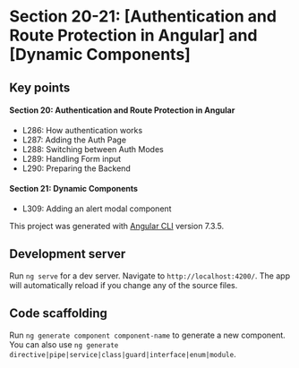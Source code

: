 # Section 20-21: [Authentication and Route Protection in Angular] and [Dynamic Components]

## Key points
#### Section 20: Authentication and Route Protection in Angular
* L286: How authentication works
* L287: Adding the Auth Page
* L288: Switching between Auth Modes
* L289: Handling Form input
* L290: Preparing the Backend

#### Section 21: Dynamic Components
* L309: Adding an alert modal component

This project was generated with [Angular CLI](https://github.com/angular/angular-cli) version 7.3.5.

## Development server

Run `ng serve` for a dev server. Navigate to `http://localhost:4200/`. The app will automatically reload if you change any of the source files.

## Code scaffolding

Run `ng generate component component-name` to generate a new component. You can also use `ng generate directive|pipe|service|class|guard|interface|enum|module`.
